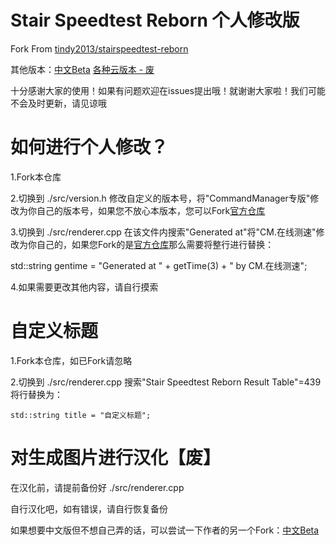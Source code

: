 # Stair Speedtest Reborn 个人修改版

Fork From [tindy2013/stairspeedtest-reborn](https://github.com/tindy2013/stairspeedtest-reborn)

其他版本：[中文Beta](https://github.com/ntskey/stairspeedtestChinese) [各种云版本 - 废](https://github.com/CommandManager/StairSpeedtest-Cloud)

十分感谢大家的使用！如果有问题欢迎在issues提出哦！就谢谢大家啦！我们可能不会及时更新，请见谅哦
# 如何进行个人修改？

1.Fork本仓库

2.切换到 ./src/version.h 修改自定义的版本号，将"CommandManager专版"修改为你自己的版本号，如果您不放心本版本，您可以Fork[官方仓库](https://github.com/tindy2013/stairspeedtest-reborn)

3.切换到 ./src/renderer.cpp 在该文件内搜索"Generated at"将"CM.在线测速"修改为你自己的，如果您Fork的是[官方仓库](https://github.com/tindy2013/stairspeedtest-reborn)那么需要将整行进行替换： 

   std::string gentime = "Generated at " + getTime(3) + " by CM.在线测速";

4.如果需要更改其他内容，请自行摸索

# 自定义标题

1.Fork本仓库，如已Fork请忽略

2.切换到 ./src/renderer.cpp 搜索"Stair Speedtest Reborn Result Table"=439 将行替换为：

    std::string title = "自定义标题";

# 对生成图片进行汉化【废】

在汉化前，请提前备份好 ./src/renderer.cpp

自行汉化吧，如有错误，请自行恢复备份

如果想要中文版但不想自己弄的话，可以尝试一下作者的另一个Fork：[中文Beta](https://github.com/ntskey001/stairspeedtest-ChineseBeta)
